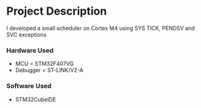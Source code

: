 # Project Description
I developed a small scheduler on Cortex M4 using SYS TICK, PENDSV and SVC exceptions

### Hardware Used
  * MCU = STM32F407VG
  * Debugger = ST-LINK/V2-A

### Software Used
 * STM32CubeIDE
